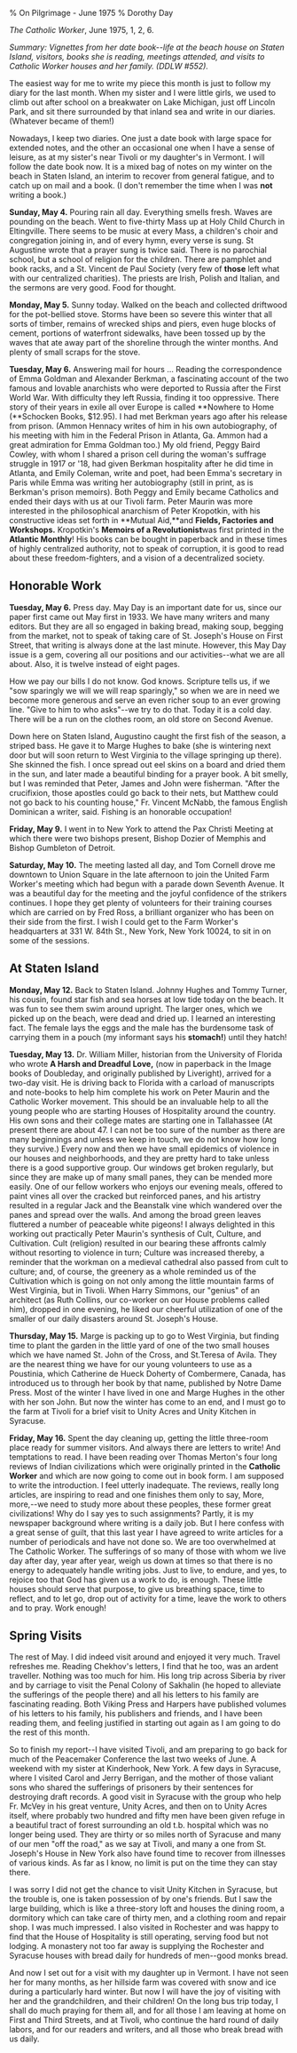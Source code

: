 % On Pilgrimage - June 1975
% Dorothy Day

*The Catholic Worker*, June 1975, 1, 2, 6.

*Summary: Vignettes from her date book--life at the beach house on
Staten Island, visitors, books she is reading, meetings attended, and
visits to Catholic Worker houses and her family. (DDLW \#552).*

The easiest way for me to write my piece this month is just to follow my
diary for the last month. When my sister and I were little girls, we
used to climb out after school on a breakwater on Lake Michigan, just
off Lincoln Park, and sit there surrounded by that inland sea and write
in our diaries. (Whatever became of them!)

Nowadays, I keep two diaries. One just a date book with large space for
extended notes, and the other an occasional one when I have a sense of
leisure, as at my sister's near Tivoli or my daughter's in Vermont. I
will follow the date book now. It is a mixed bag of notes on my winter
on the beach in Staten Island, an interim to recover from general
fatigue, and to catch up on mail and a book. (I don't remember the time
when I was **not** writing a book.)

**Sunday, May 4.** Pouring rain all day. Everything smells fresh. Waves are
pounding on the beach. Went to five-thirty Mass up at Holy Child Church
in Eltingville. There seems to be music at every Mass, a children's
choir and congregation joining in, and of every hymn, every verse is
sung. St Augustine wrote that a prayer sung is twice said. There is no
parochial school, but a school of religion for the children. There are
pamphlet and book racks, and a St. Vincent de Paul Society (very few of
**those** left what with our centralized charities). The priests are
Irish, Polish and Italian, and the sermons are very good. Food for
thought.

**Monday, May 5.** Sunny today. Walked on the beach and collected driftwood
for the pot-bellied stove. Storms have been so severe this winter that
all sorts of timber, remains of wrecked ships and piers, even huge
blocks of cement, portions of waterfront sidewalks, have been tossed up
by the waves that ate away part of the shoreline through the winter
months. And plenty of small scraps for the stove.

**Tuesday, May 6.** Answering mail for hours ... Reading the correspondence
of Emma Goldman and Alexander Berkman, a fascinating account of the two
famous and lovable anarchists who were deported to Russia after the
First World War. With difficulty they left Russia, finding it too
oppressive. There story of their years in exile all over Europe is
called **Nowhere to Home (**Schocken Books, \$12.95). I had met Berkman
years ago after his release from prison. (Ammon Hennacy writes of him in
his own autobiography, of his meeting with him in the Federal Prison in
Atlanta, Ga. Ammon had a great admiration for Emma Goldman too.) My old
friend, Peggy Baird Cowley, with whom I shared a prison cell during the
woman's suffrage struggle in 1917 or '18, had given Berkman hospitality
after he did time in Atlanta, and Emily Coleman, write and poet, had
been Emma's secretary in Paris while Emma was writing her autobiography
(still in print, as is Berkman's prison memoirs). Both Peggy and Emily
became Catholics and ended their days with us at our Tivoli farm. Peter
Maurin was more interested in the philosophical anarchism of Peter
Kropotkin, with his constructive ideas set forth in **Mutual Aid,**and
**Fields, Factories and Workshops.** Kropotkin's **Memoirs of a
Revolutionist**was first printed in the **Atlantic Monthly**! His books
can be bought in paperback and in these times of highly centralized
authority, not to speak of corruption, it is good to read about these
freedom-fighters, and a vision of a decentralized society.

Honorable Work
--------------

**Tuesday, May 6.** Press day. May Day is an important date for us, since
our paper first came out May first in 1933. We have many writers and
many editors. But they are all so engaged in baking bread, making soup,
begging from the market, not to speak of taking care of St. Joseph's
House on First Street, that writing is always done at the last minute.
However, this May Day issue is a gem, covering all our positions and our
activities--what we are all about. Also, it is twelve instead of eight
pages.

How we pay our bills I do not know. God knows. Scripture tells us, if we
"sow sparingly we will we will reap sparingly," so when we are in need
we become more generous and serve an even richer soup to an ever growing
line. "Give to him to who asks"--we try to do that. Today it is a cold
day. There will be a run on the clothes room, an old store on Second
Avenue.

Down here on Staten Island, Augustino caught the first fish of the
season, a striped bass. He gave it to Marge Hughes to bake (she is
wintering next door but will soon return to West Virginia to the village
springing up there). She skinned the fish. I once spread out eel skins
on a board and dried them in the sun, and later made a beautiful binding
for a prayer book. A bit smelly, but I was reminded that Peter, James
and John were fisherman. "After the crucifixion, those apostles could go
back to their nets, but Matthew could not go back to his counting
house," Fr. Vincent McNabb, the famous English Dominican a writer, said.
Fishing is an honorable occupation!

**Friday, May 9.** I went in to New York to attend the Pax Christi Meeting
at which there were two bishops present, Bishop Dozier of Memphis and
Bishop Gumbleton of Detroit.

**Saturday, May 10.** The meeting lasted all day, and Tom Cornell drove me
downtown to Union Square in the late afternoon to join the United Farm
Worker's meeting which had begun with a parade down Seventh Avenue. It
was a beautiful day for the meeting and the joyful confidence of the
strikers continues. I hope they get plenty of volunteers for their
training courses which are carried on by Fred Ross, a brilliant
organizer who has been on their side from the first. I wish I could get
to the Farm Worker's headquarters at 331 W. 84th St., New York, New York
10024, to sit in on some of the sessions.

At Staten Island
----------------

**Monday, May 12.** Back to Staten Island. Johnny Hughes and Tommy Turner,
his cousin, found star fish and sea horses at low tide today on the
beach. It was fun to see them swim around upright. The larger ones,
which we picked up on the beach, were dead and dried up. I learned an
interesting fact. The female lays the eggs and the male has the
burdensome task of carrying them in a pouch (my informant says his
**stomach!**) until they hatch!

**Tuesday, May 13.** Dr. William Miller, historian from the University of
Florida who wrote **A Harsh and Dreadful Love,** (now in paperback in
the Image books of Doubleday, and originally published by Liveright),
arrived for a two-day visit. He is driving back to Florida with a
carload of manuscripts and note-books to help him complete his work on
Peter Maurin and the Catholic Worker movement. This should be an
invaluable help to all the young people who are starting Houses of
Hospitality around the country. His own sons and their college mates are
starting one in Tallahassee (At present there are about 47. I can not be
too sure of the number as there are many beginnings and unless we keep
in touch, we do not know how long they survive.) Every now and then we
have small epidemics of violence in our houses and neighborhoods, and
they are pretty hard to take unless there is a good supportive group.
Our windows get broken regularly, but since they are make up of many
small panes, they can be mended more easily. One of our fellow workers
who enjoys our evening meals, offered to paint vines all over the
cracked but reinforced panes, and his artistry resulted in a regular
Jack and the Beanstalk vine which wandered over the panes and spread
over the walls. And among the broad green leaves fluttered a number of
peaceable white pigeons! I always delighted in this working out
practically Peter Maurin's synthesis of Cult, Culture, and Cultivation.
Cult (religion) resulted in our bearing these affronts calmly without
resorting to violence in turn; Culture was increased thereby, a reminder
that the workman on a medieval cathedral also passed from cult to
culture; and, of course, the greenery as a whole reminded us of the
Cultivation which is going on not only among the little mountain farms
of West Virginia, but in Tivoli. When Harry Simmons, our "genius" of an
architect (as Ruth Collins, our co-worker on our House problems called
him), dropped in one evening, he liked our cheerful utilization of one
of the smaller of our daily disasters around St. Joseph's House.

**Thursday, May 15.** Marge is packing up to go to West Virginia, but
finding time to plant the garden in the little yard of one of the two
small houses which we have named St. John of the Cross, and St.Teresa of
Avila. They are the nearest thing we have for our young volunteers to
use as a Poustinia, which Catherine de Hueck Doherty of Combermere,
Canada, has introduced us to through her book by that name, published by
Notre Dame Press. Most of the winter I have lived in one and Marge
Hughes in the other with her son John. But now the winter has come to an
end, and I must go to the farm at Tivoli for a brief visit to Unity
Acres and Unity Kitchen in Syracuse.

**Friday, May 16.** Spent the day cleaning up, getting the little three-room
place ready for summer visitors. And always there are letters to write!
And temptations to read. I have been reading over Thomas Merton's four
long reviews of Indian civilizations which were originally printed in
the **Catholic Worker** and which are now going to come out in book
form. I am supposed to write the introduction. I feel utterly
inadequate. The reviews, really long articles, are inspiring to read and
one finishes them only to say, More, more,--we need to study more about
these peoples, these former great civilizations! Why do I say yes to
such assignments? Partly, it is my newspaper background where writing is
a daily job. But I here confess with a great sense of guilt, that this
last year I have agreed to write articles for a number of periodicals
and have not done so. We are too overwhelmed at The Catholic Worker. The
sufferings of so many of those with whom we live day after day, year
after year, weigh us down at times so that there is no energy to
adequately handle writing jobs. Just to live, to endure, and yes, to
rejoice too that God has given us a work to do, is enough. These little
houses should serve that purpose, to give us breathing space, time to
reflect, and to let go, drop out of activity for a time, leave the work
to others and to pray. Work enough!

Spring Visits
-------------

The rest of May. I did indeed visit around and enjoyed it very much.
Travel refreshes me. Reading Chekhov's letters, I find that he too, was
an ardent traveller. Nothing was too much for him. His long trip across
Siberia by river and by carriage to visit the Penal Colony of Sakhalin
(he hoped to alleviate the sufferings of the people there) and all his
letters to his family are fascinating reading. Both Viking Press and
Harpers have published volumes of his letters to his family, his
publishers and friends, and I have been reading them, and feeling
justified in starting out again as I am going to do the rest of this
month.

So to finish my report--I have visited Tivoli, and am preparing to go
back for much of the Peacemaker Conference the last two weeks of June. A
weekend with my sister at Kinderhook, New York. A few days in Syracuse,
where I visited Carol and Jerry Berrigan, and the mother of those
valiant sons who shared the sufferings of prisoners by their sentences
for destroying draft records. A good visit in Syracuse with the group
who help Fr. McVey in his great venture, Unity Acres, and then on to
Unity Acres itself, where probably two hundred and fifty men have been
given refuge in a beautiful tract of forest surrounding an old t.b.
hospital which was no longer being used. They are thirty or so miles
north of Syracuse and many of our men "off the road," as we say at
Tivoli, and many a one from St. Joseph's House in New York also have
found time to recover from illnesses of various kinds. As far as I know,
no limit is put on the time they can stay there.

I was sorry I did not get the chance to visit Unity Kitchen in Syracuse,
but the trouble is, one is taken possession of by one's friends. But I
saw the large building, which is like a three-story loft and houses the
dining room, a dormitory which can take care of thirty men, and a
clothing room and repair shop. I was much impressed. I also visited in
Rochester and was happy to find that the House of Hospitality is still
operating, serving food but not lodging. A monastery not too far away is
supplying the Rochester and Syracuse houses with bread daily for
hundreds of men--good monks bread.

And now I set out for a visit with my daughter up in Vermont. I have not
seen her for many months, as her hillside farm was covered with snow and
ice during a particularly hard winter. But now I will have the joy of
visiting with her and the grandchildren, and their children! On the long
bus trip today, I shall do much praying for them all, and for all those
I am leaving at home on First and Third Streets, and at Tivoli, who
continue the hard round of daily labors, and for our readers and
writers, and all those who break bread with us daily.
